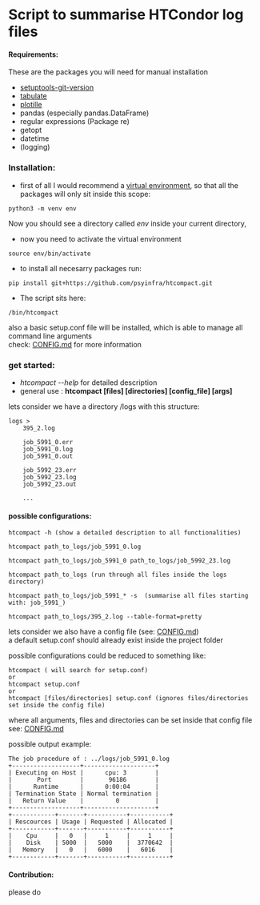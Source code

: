 # Script to summarise HTCondor log files

#### Requirements:
These are the packages you will need for manual installation
- [setuptools-git-version](https://pypi.org/project/setuptools-git-version/)
- [tabulate](https://pypi.org/project/tabulate/)
- [plotille](https://pypi.org/project/plotille/)
- pandas (especially pandas.DataFrame)
- regular expressions (Package re)
- getopt
- datetime
- (logging)

### Installation:
    
- first of all I would recommend a [virtual environment](https://packaging.python.org/guides/installing-using-pip-and-virtual-environments/), so that all the packages will only sit inside this scope:
```
python3 -m venv env 
```
Now you should see a directory called *env* inside your current directory,
- now you need to activate the virtual environment
```
source env/bin/activate
```
- to install all necesarry packages run:
```
pip install git+https://github.com/psyinfra/htcompact.git
```
- The script sits here:
```
/bin/htcompact
```
also a basic setup.conf file will be installed, which is able to manage all command line arguments \
check: [CONFIG.md](https://github.com/psyinfra/htcompact/blob/master/CONFIG.md) for more information
<br>
 
### get started:
- *htcompact --help* for detailed description
- general use :
**htcompact \[files] \[directories] \[config_file] \[args]**

lets consider we have a directory /logs with this structure:

    logs >
        395_2.log
        
        job_5991_0.err
        job_5991_0.log
        job_5991_0.out
        
        job_5992_23.err
        job_5992_23.log
        job_5992_23.out
        
        ...

#### possible configurations:
```
htcompact -h (show a detailed description to all functionalities)

htcompact path_to_logs/job_5991_0.log

htcompact path_to_logs/job_5991_0 path_to_logs/job_5992_23.log

htcompact path_to_logs (run through all files inside the logs directory)

htcompact path_to_logs/job_5991_* -s  (summarise all files starting with: job_5991_)

htcompact path_to_logs/395_2.log --table-format=pretty 
```

 lets consider we also have a config file (see: [CONFIG.md](https://github.com/psyinfra/htcompact/blob/master/CONFIG.md)) \
 a default setup.conf should already exist inside the project folder
 
 possible configurations could be reduced to something like: 
```
htcompact ( will search for setup.conf)
or
htcompact setup.conf 
or
htcompact [files/directories] setup.conf (ignores files/directories set inside the config file)
```

where all arguments, files and directories can be set inside that config file \
see: [CONFIG.md](https://github.com/psyinfra/htcompact/blob/master/CONFIG.md) 

possible output example:

```
The job procedure of : ../logs/job_5991_0.log
+-------------------+--------------------+
| Executing on Host |      cpu: 3        |
|       Port        |       96186        |
|      Runtime      |      0:00:04       |
| Termination State | Normal termination |
|   Return Value    |         0          |
+-------------------+--------------------+
+------------+-------+-----------+-----------+
| Rescources | Usage | Requested | Allocated |
+------------+-------+-----------+-----------+
|    Cpu     |   0   |     1     |     1     |
|    Disk    | 5000  |   5000    |  3770642  |
|   Memory   |   0   |   6000    |   6016    |
+------------+-------+-----------+-----------+

```


#### Contribution:
please do

